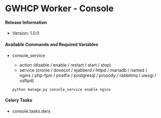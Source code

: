 # GWHCP Worker - Console #

#### Release Information ####

* Version: 1.0.0

#### Available Commands and Required Variables ####

* console_service
    * action (disable / enable / restart / start / stop)
    * service (cronie / dovecot / ejabberd / httpd / mariadb / named / nginx / php-fpm / postfix / postgresql / prosody / rabbitmq / uwsgi / vsftpd)

    `python manage.py console_service enable nginx`

#### Celery Tasks ####

* console.tasks.ders